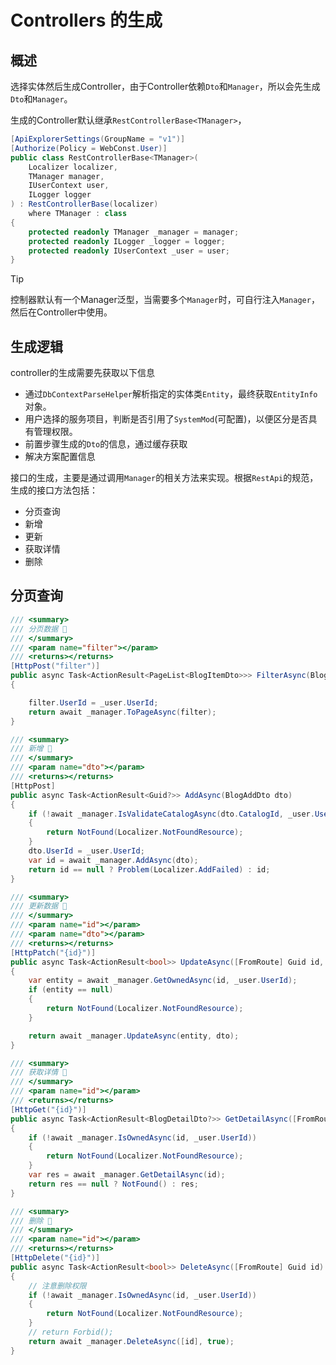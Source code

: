 # Controllers 的生成

## 概述

选择实体然后生成Controller，由于Controller依赖`Dto`和`Manager`，所以会先生成`Dto`和`Manager`。

生成的Controller默认继承`RestControllerBase<TManager>`，

```csharp
[ApiExplorerSettings(GroupName = "v1")]
[Authorize(Policy = WebConst.User)]
public class RestControllerBase<TManager>(
    Localizer localizer,
    TManager manager,
    IUserContext user,
    ILogger logger
) : RestControllerBase(localizer)
    where TManager : class
{
    protected readonly TManager _manager = manager;
    protected readonly ILogger _logger = logger;
    protected readonly IUserContext _user = user;
}
```

> [!TIP]
> 控制器默认有一个Manager泛型，当需要多个`Manager`时，可自行注入`Manager`，然后在Controller中使用。

## 生成逻辑

controller的生成需要先获取以下信息

- 通过`DbContextParseHelper`解析指定的实体类`Entity`，最终获取`EntityInfo`对象。
- 用户选择的服务项目，判断是否引用了`SystemMod`(可配置)，以便区分是否具有管理权限。
- 前置步骤生成的`Dto`的信息，通过缓存获取
- 解决方案配置信息
  
接口的生成，主要是通过调用`Manager`的相关方法来实现。根据`RestApi`的规范，生成的接口方法包括：

- 分页查询
- 新增
- 更新
- 获取详情
- 删除

## 分页查询

```csharp
/// <summary>
/// 分页数据 🛑
/// </summary>
/// <param name="filter"></param>
/// <returns></returns>
[HttpPost("filter")]
public async Task<ActionResult<PageList<BlogItemDto>>> FilterAsync(BlogFilterDto filter)
{

    filter.UserId = _user.UserId;
    return await _manager.ToPageAsync(filter);
}

/// <summary>
/// 新增 🛑
/// </summary>
/// <param name="dto"></param>
/// <returns></returns>
[HttpPost]
public async Task<ActionResult<Guid?>> AddAsync(BlogAddDto dto)
{
    if (!await _manager.IsValidateCatalogAsync(dto.CatalogId, _user.UserId))
    {
        return NotFound(Localizer.NotFoundResource);
    }
    dto.UserId = _user.UserId;
    var id = await _manager.AddAsync(dto);
    return id == null ? Problem(Localizer.AddFailed) : id;
}

/// <summary>
/// 更新数据 🛑
/// </summary>
/// <param name="id"></param>
/// <param name="dto"></param>
/// <returns></returns>
[HttpPatch("{id}")]
public async Task<ActionResult<bool>> UpdateAsync([FromRoute] Guid id, BlogUpdateDto dto)
{
    var entity = await _manager.GetOwnedAsync(id, _user.UserId);
    if (entity == null)
    {
        return NotFound(Localizer.NotFoundResource);
    }

    return await _manager.UpdateAsync(entity, dto);
}

/// <summary>
/// 获取详情 🛑
/// </summary>
/// <param name="id"></param>
/// <returns></returns>
[HttpGet("{id}")]
public async Task<ActionResult<BlogDetailDto?>> GetDetailAsync([FromRoute] Guid id)
{
    if (!await _manager.IsOwnedAsync(id, _user.UserId))
    {
        return NotFound(Localizer.NotFoundResource);
    }
    var res = await _manager.GetDetailAsync(id);
    return res == null ? NotFound() : res;
}

/// <summary>
/// 删除 🛑
/// </summary>
/// <param name="id"></param>
/// <returns></returns>
[HttpDelete("{id}")]
public async Task<ActionResult<bool>> DeleteAsync([FromRoute] Guid id)
{
    // 注意删除权限
    if (!await _manager.IsOwnedAsync(id, _user.UserId))
    {
        return NotFound(Localizer.NotFoundResource);
    }
    // return Forbid();
    return await _manager.DeleteAsync([id], true);
}

```